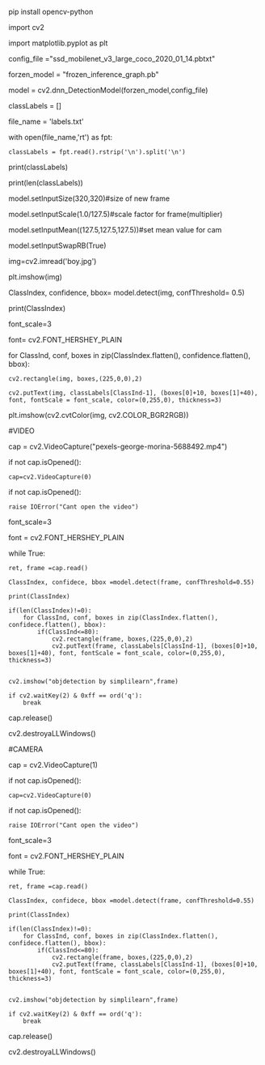 pip install opencv-python

import cv2

import matplotlib.pyplot as plt

config_file ="ssd_mobilenet_v3_large_coco_2020_01_14.pbtxt"

forzen_model = "frozen_inference_graph.pb"

model = cv2.dnn_DetectionModel(forzen_model,config_file)

classLabels = []

file_name = 'labels.txt'

with open(file_name,'rt') as fpt:

    classLabels = fpt.read().rstrip('\n').split('\n')

print(classLabels)

print(len(classLabels))

model.setInputSize(320,320)#size of new frame

model.setInputScale(1.0/127.5)#scale factor for frame(multiplier)

model.setInputMean((127.5,127.5,127.5))#set mean value for  cam

model.setInputSwapRB(True)

img=cv2.imread('boy.jpg')

plt.imshow(img)

ClassIndex, confidence, bbox= model.detect(img, confThreshold= 0.5)

print(ClassIndex)

font_scale=3

font= cv2.FONT_HERSHEY_PLAIN

for ClassInd, conf, boxes in zip(ClassIndex.flatten(), confidence.flatten(), bbox):

    cv2.rectangle(img, boxes,(225,0,0),2)
    
    cv2.putText(img, classLabels[ClassInd-1], (boxes[0]+10, boxes[1]+40), font, fontScale = font_scale, color=(0,255,0), thickness=3)

plt.imshow(cv2.cvtColor(img, cv2.COLOR_BGR2RGB))


#VIDEO

cap = cv2.VideoCapture("pexels-george-morina-5688492.mp4")

if not cap.isOpened():

    cap=cv2.VideoCapture(0)

if not cap.isOpened():

    raise IOError("Cant open the video")
    

font_scale=3

font = cv2.FONT_HERSHEY_PLAIN

while True:

    ret, frame =cap.read()
    
    ClassIndex, confidece, bbox =model.detect(frame, confThreshold=0.55)
    
    print(ClassIndex)
    
    if(len(ClassIndex)!=0):
        for ClassInd, conf, boxes in zip(ClassIndex.flatten(), confidece.flatten(), bbox):
            if(ClassInd<=80):
                cv2.rectangle(frame, boxes,(225,0,0),2)
                cv2.putText(frame, classLabels[ClassInd-1], (boxes[0]+10, boxes[1]+40), font, fontScale = font_scale, color=(0,255,0), thickness=3)
                
    
    cv2.imshow("objdetection by simplilearn",frame)
    
    if cv2.waitKey(2) & 0xff == ord('q'):
        break
        
cap.release()


cv2.destroyaLLWindows()



#CAMERA


cap = cv2.VideoCapture(1)

if not cap.isOpened():

    cap=cv2.VideoCapture(0)

if not cap.isOpened():

    raise IOError("Cant open the video")
    

font_scale=3

font = cv2.FONT_HERSHEY_PLAIN


while True:

    ret, frame =cap.read()
    
    ClassIndex, confidece, bbox =model.detect(frame, confThreshold=0.55)
    
    print(ClassIndex)
    
    if(len(ClassIndex)!=0):
        for ClassInd, conf, boxes in zip(ClassIndex.flatten(), confidece.flatten(), bbox):
            if(ClassInd<=80):
                cv2.rectangle(frame, boxes,(225,0,0),2)
                cv2.putText(frame, classLabels[ClassInd-1], (boxes[0]+10, boxes[1]+40), font, fontScale = font_scale, color=(0,255,0), thickness=3)
                
    
    cv2.imshow("objdetection by simplilearn",frame)
    
    if cv2.waitKey(2) & 0xff == ord('q'):
        break
        

cap.release()

cv2.destroyaLLWindows()
